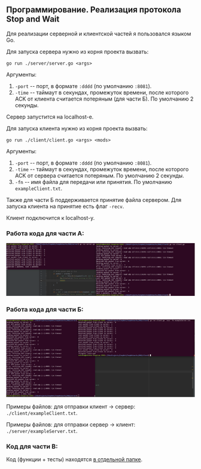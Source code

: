 ## Программирование. Реализация протокола Stop and Wait

Для реализации серверной и клиентской частей я пользовался языком Go.

Для запуска сервера нужно из корня проекта вызвать:

```angular2html
go run ./server/server.go <args>
```
Аргументы:
1) ```-port``` -- порт, в формате ```:dddd``` (по умолчанию ```:8081```).
2) ```-time``` -- таймаут в секундах, промежуток времени, после которого ACK от клиента считается потеряным (для части Б). 
По умолчанию 2 секунды.

Сервер запустится на localhost-е.

Для запуска клиента нужно из корня проекта вызвать:

```angular2html
go run ./client/client.go <args> <mods>
```
Аргументы:
1) ```-port``` -- порт, в формате ```:dddd``` (по умолчанию ```:8081```).
2) ```-time``` -- таймаут в секундах, промежуток времени, после которого ACK от сервера считается потеряным.
По умолчанию 2 секунды.
3) ```-fn``` -- имя файла для передачи или принятия. По умолчанию ```exampleClient.txt```.

Также для части Б поддерживается принятие файла сервером. Для запуска клиента на принятие 
есть флаг ```-recv```.

Клиент подключится к localhost-у.

### Работа кода для части А:

![image](pictures/1.png)

### Работа кода для части Б:

![image](pictures/2.png)

Примеры файлов: для отправки клиент -> сервер: ```./client/exampleClient.txt```.

Примеры файлов: для отправки сервер -> клиент: ```./server/exampleServer.txt```.

### Код для части В:

Код (функции + тесты) находятся [в отдельной папке](./sum).